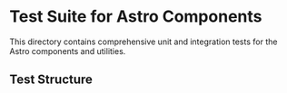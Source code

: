 # Test Suite for Astro Components

This directory contains comprehensive unit and integration tests for the Astro components and utilities.

## Test Structure